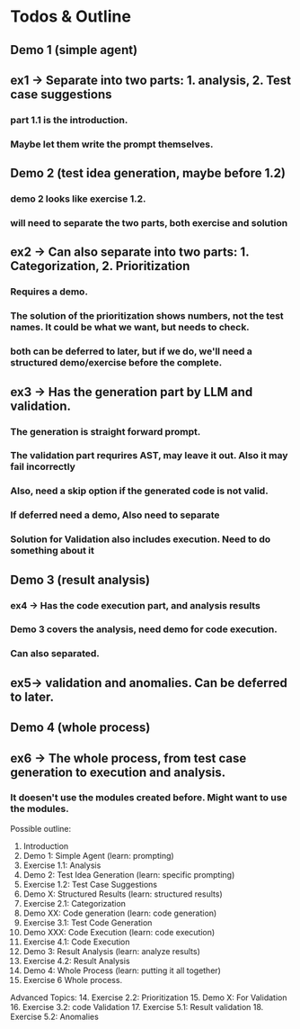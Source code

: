 # Todos & Outline

## Demo 1 (simple agent)
## ex1 -> Separate into two parts: 1. analysis, 2. Test case suggestions
### part 1.1 is the introduction.
### Maybe let them write the prompt themselves.

## Demo 2 (test idea generation, maybe before 1.2)
### demo 2 looks like exercise 1.2.
### will need to separate the two parts, both exercise and solution

## ex2 -> Can also separate into two parts: 1. Categorization, 2. Prioritization
### Requires a demo.
### The solution of the prioritization shows numbers, not the test names. It could be what we want, but needs to check.
### both can be deferred to later, but if we do, we'll need a structured demo/exercise before the complete.

## ex3 -> Has the generation part by LLM and validation.
### The generation is straight forward prompt.
### The validation part requrires AST, may leave it out. Also it may fail incorrectly
### Also, need a skip option if the generated code is not valid.
### If deferred need a demo, Also need to separate 
### Solution for Validation also includes execution.  Need to do something about it

## Demo 3 (result analysis)
### ex4 -> Has the code execution part, and analysis results
### Demo 3 covers the analysis, need demo for code execution.
### Can also separated.

## ex5-> validation and anomalies. Can be deferred to later.

## Demo 4 (whole process)
## ex6 -> The whole process, from test case generation to execution and analysis.
### It doesen't use the modules created before. Might want to use the modules.

Possible outline:
1. Introduction
2. Demo 1: Simple Agent (learn: prompting)
3. Exercise 1.1: Analysis 
4. Demo 2: Test Idea Generation (learn: specific prompting)
5. Exercise 1.2: Test Case Suggestions
6. Demo X: Structured Results (learn: structured results)
6. Exercise 2.1: Categorization
7. Demo XX: Code generation (learn: code generation)
7. Exercise 3.1: Test Code Generation
8. Demo XXX: Code Execution (learn: code execution)
9. Exercise 4.1: Code Execution
10. Demo 3: Result Analysis (learn: analyze results)
11. Exercise 4.2: Result Analysis
12. Demo 4: Whole Process (learn: putting it all together)
13. Exercise 6 Whole process.

Advanced Topics:
14. Exercise 2.2: Prioritization
15. Demo X: For Validation
16. Exercise 3.2: code Validation
17. Exercise 5.1: Result validation
18. Exercise 5.2: Anomalies
